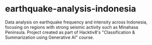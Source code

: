 # earthquake-analysis-indonesia
Data analysis on earthquake frequency and intensity across Indonesia, focusing on regions with strong seismic activity such as Minahasa Peninsula. Project created as part of Hacktiv8's "Classification &amp; Summarization using Generative AI" course.
